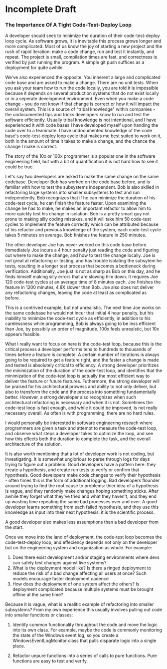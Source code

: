 <h1>Incomplete Draft</h1>

<h3>The Importance Of A Tight Code-Test-Deploy Loop</h3>

A developer should seek to minimize the duration of their code-test-deploy loop cycle. As software grows, it is inevitable this process grows longer and more complicated. Most of us know the joy of starting a new project and the rush of rapid iteration: make a code change, run and test it instantly, and repeat. The project is small, compilation times are fast, and correctness is verified by just running the program. A simple git push suffices as a deployment for quite awhile.

We've also experienced the opposite. You inherent a large and complicated code base and are asked to make a change. There are no unit tests. When you ask your team how to run the code locally, you are told it is impossible because it depends on several production systems that do not exist locally or in a seperate development environment. Even when you make a code change - you do not know if that change is correct or how it will impact the overall system. This is a source of "tribal knowledge" within companies - the undocumented tips and tricks developers know to run and test the software efficiently. Usually tribal knowledge is not intentional, and I have experienced it with code bases I have developed myself upon handing the code over to a teammate. I have undocumented knowledge of the code base's code-test-deploy loop cycle that makes me best suited to work on it, both in the amount of time it takes to make a change, and the chance the change I make is correct.

The story of the 10x or 100x programmer is a popular one in the software engineering field, but with a bit of quantification it is not hard how to see it could be true.

Let's say two developers are asked to make the same change on the same codebase. Developer Bob has worked on the code base before, and is familiar with how to test the subsystems independent. Bob is also skilled in refactoring large systems into smaller subsystems to test and run independently. Bob recognizes that if he can minimize the duration of his code-test cycle, he can finish the feature faster. Upon examining the change he has to make, he makes an important refactor to allow him to more quickly test his change in isolation. Bob is a pretty smart guy not prone to making silly coding mistakes, and it will take him 50 code-test cycles to implement the feature correctly which can be attributed because of his refactor and previous knowledge of the system, each code-test cycle takes 5 minutes on average. Bob finishes the feature in 250 minutes. 

The other developer Joe has never worked on this code base before. Immediately Joe incurs a 4 hour penalty just reading the code and figuring out where to make the change, and how to test the change locally. Joe is not great at refactoring or testing, and has trouble isolating the subsytem he tests, resulting in a longer test process that becomes a bottleneck during verification. Additionally, Joe just is not as sharp as Bob on this day, and he finds himself making silly errors that are slowing him down. It requires Joe 120 code-test cycles at an average time of 8 minutes each. Joe finishes the feature in 1200 minutes, 4.8X slower than Bob. Joe also does not deliver any refactoring changes, leaving the code at least as complicated as before.

This is a contrived example, but not unrealistic. The next time Joe works on the same codebase he would not incur that initial 4 hour penalty, but his inability to minimize the code-test cycle as efficiently, in addition to his carelessness while programming, Bob is always going to be less efficient than Joe, by possibily an order of magnitude. 100x feels unrealstic, but 10x appears feasible. 

What I really want to focus on here is the code-test loop, because this is the critical process a developer performs tens to hundreds to thousands of times before a feature is complete. A certain number of iterations is always going to be required to get a feature right, and the faster a change is made and tested is absolutely critical to efficiency. A strong developer prioritizes the minimization of the duration of the code-test loop, and identifies that the minimization of the code-test loop is actually the most efficient way to deliver the feature or future features. Futhermore, the strong developer will be praised for his architectural prowess and ability to not only deliver, but also to transform the code and the process into something fundamentally better. However, a strong developer also recognizes when such architectural refactoring is necessary and when it is not. Sometimes the code-test loop is fast enough, and while it could be improved, is not really necessary overall. As often is with programming, there are no hard rules.

I would personally be interested in software engineering reseach where programmers are given a task and attempt to measure the code-test loop, and observe what steps a developer takes to optimize the loop, and see how this effects both the duration to complete the task, and the overall architecture of the solution.

It is also worth mentioning that a lot of developer work is not coding, but investigating. It is somewhat unglorious to parse through logs for days trying to figure out a problem. Good developers have a pattern here: they create a hypothesis, and create run tests to verify or confirm that hypothesis. Good developers make code changes to verify their hypothesis - often times this is the form of additional logging. Bad developers flounder around trying to find the root cause to problems: thier idea of a hypothesis is vague, and they randomly make changes hoping something sticks. After awhile they forget what they've tried and what they haven't, and they end up wasting time repeating the same bad processes over and over. A good developer learns something from each failed hypothesis, and they use this knowledge as input into their next hypothesis: it is the scientific process. 

A good developer also makes less assumptions than a bad developer from the start.

Once we move into the land of deployment, the code-test loop becomes the code-test-deploy loop, and effeciency depends not only on the developer but on the engineering system and organization as whole. For example:

1) Does there exist development and/or staging environments where devs can safely test changes against live systems?
2) What is the deployment model like? Is there a ringed deployment to reduce the risk of a bad change affecting all users at once? Such models encourage faster deployment cadence
3) How does the deployment of one system affect the others? Is deployment complicated because multiple systems must be brought offline at the same time?


Because it is vague, what is a realitic example of refactoring into smaller subsystems? From my own experience this usually involves pulling out code into smaller functions or classes:

1) Identify common functionality throughout the code and move the logic into its own class. For example, maybe the code is commonly monitoring the state of the Windows event log, so you create a WindowsEventLogMonitor class that pulls disparate logic into a single place. 

2) Refactor unpure functions into a series of calls to pure functions. Pure functions are easy to test and verify. 
